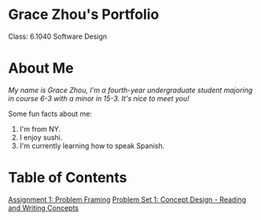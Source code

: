 # Grace Zhou's Portfolio
<!-- This will be your portfolio repository. Use this as a [template repository](https://docs.github.com/en/repositories/creating-and-managing-repositories/creating-a-template-repository) and customize it to your own tastes. We gave you a starting point with a space to describe yourself and a link to where your assignment 1 file can be. -->

Class: 6.1040 Software Design 

# About Me
*My name is Grace Zhou, I'm a fourth-year undergraduate student majoring in course 6-3 with a minor in 15-3. It's nice to meet you!*

Some fun facts about me:
1. I'm from NY.
2. I enjoy sushi.
3. I'm currently learning how to speak Spanish.

<!-- ![picture of snow leopard mama and baby](https://pbs.twimg.com/media/GzYlia3XMAAWfm4?format=jpg&name=4096x4096) -->


# Table of Contents
[Assignment 1: Problem Framing](assignments/assignment1.md)
[Problem Set 1: Concept Design - Reading and Writing Concepts](assignments/ps1.md)
